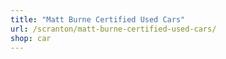 ```yaml
---
title: "Matt Burne Certified Used Cars"
url: /scranton/matt-burne-certified-used-cars/
shop: car
---
```


